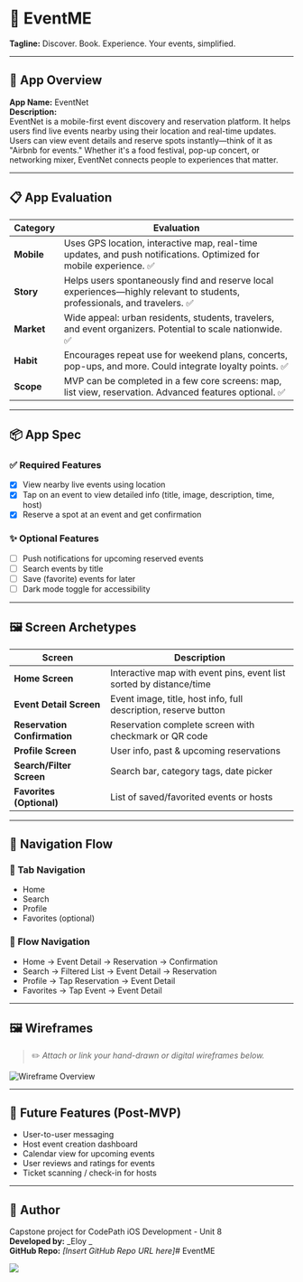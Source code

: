 # 📱 EventME

**Tagline:** Discover. Book. Experience. Your events, simplified.

---

## 📝 App Overview

**App Name:** EventNet  
**Description:**  
EventNet is a mobile-first event discovery and reservation platform. It helps users find live events nearby using their location and real-time updates. Users can view event details and reserve spots instantly—think of it as "Airbnb for events." Whether it's a food festival, pop-up concert, or networking mixer, EventNet connects people to experiences that matter.

---

## 📋 App Evaluation

| Category   | Evaluation                                                                                                                |
| ---------- | ------------------------------------------------------------------------------------------------------------------------- |
| **Mobile** | Uses GPS location, interactive map, real-time updates, and push notifications. Optimized for mobile experience. ✅         |
| **Story**  | Helps users spontaneously find and reserve local experiences—highly relevant to students, professionals, and travelers. ✅ |
| **Market** | Wide appeal: urban residents, students, travelers, and event organizers. Potential to scale nationwide. ✅                 |
| **Habit**  | Encourages repeat use for weekend plans, concerts, pop-ups, and more. Could integrate loyalty points. ✅                   |
| **Scope**  | MVP can be completed in a few core screens: map, list view, reservation. Advanced features optional. ✅                    |

---

## 📦 App Spec

### ✅ Required Features

- [X] View nearby live events using location  
- [x] Tap on an event to view detailed info (title, image, description, time, host)  
- [X] Reserve a spot at an event and get confirmation  

### ✨ Optional Features

- [ ] Push notifications for upcoming reserved events  
- [ ] Search events by title  
- [ ] Save (favorite) events for later  
- [ ] Dark mode toggle for accessibility

---

## 🖼️ Screen Archetypes

| Screen                       | Description                                                         |
| ---------------------------- | ------------------------------------------------------------------- |
| **Home Screen**              | Interactive map with event pins, event list sorted by distance/time |
| **Event Detail Screen**      | Event image, title, host info, full description, reserve button     |
| **Reservation Confirmation** | Reservation complete screen with checkmark or QR code               |
| **Profile Screen**           | User info, past & upcoming reservations                             |
| **Search/Filter Screen**     | Search bar, category tags, date picker                              |
| **Favorites (Optional)**     | List of saved/favorited events or hosts                             |

---

## 🔀 Navigation Flow

### 🧭 Tab Navigation

- Home
- Search
- Profile
- Favorites (optional)

### 📲 Flow Navigation

- Home → Event Detail → Reservation → Confirmation
- Search → Filtered List → Event Detail → Reservation
- Profile → Tap Reservation → Event Detail
- Favorites → Tap Event → Event Detail

---

## 🖼️ Wireframes

> ✏️ _Attach or link your hand-drawn or digital wireframes below._

![Wireframe Overview](wireframes/wireframe.jpg)

---

## 🚀 Future Features (Post-MVP)

- User-to-user messaging
- Host event creation dashboard
- Calendar view for upcoming events
- User reviews and ratings for events
- Ticket scanning / check-in for hosts

---

## 🧠 Author

Capstone project for CodePath iOS Development - Unit 8  
**Developed by:** _Eloy _  
**GitHub Repo:** _[Insert GitHub Repo URL here]_# EventME

<div>
    <a href="https://www.loom.com/share/6707837cb0ef42d7bee3031a698db2a7">
    </a>
    <a href="https://www.loom.com/share/6707837cb0ef42d7bee3031a698db2a7">
      <img style="max-width:300px;" src="https://cdn.loom.com/sessions/thumbnails/6707837cb0ef42d7bee3031a698db2a7-6b793c801f42ac02-full-play.gif">
    </a>
  </div>
